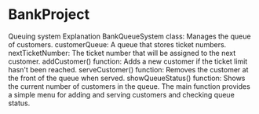 # BankProject
Queuing system
Explanation
BankQueueSystem class: Manages the queue of customers.
customerQueue: A queue that stores ticket numbers.
nextTicketNumber: The ticket number that will be assigned to the next customer.
addCustomer() function: Adds a new customer if the ticket limit hasn't been reached.
serveCustomer() function: Removes the customer at the front of the queue when served.
showQueueStatus() function: Shows the current number of customers in the queue.
The main function provides a simple menu for adding and serving customers and checking queue status.
